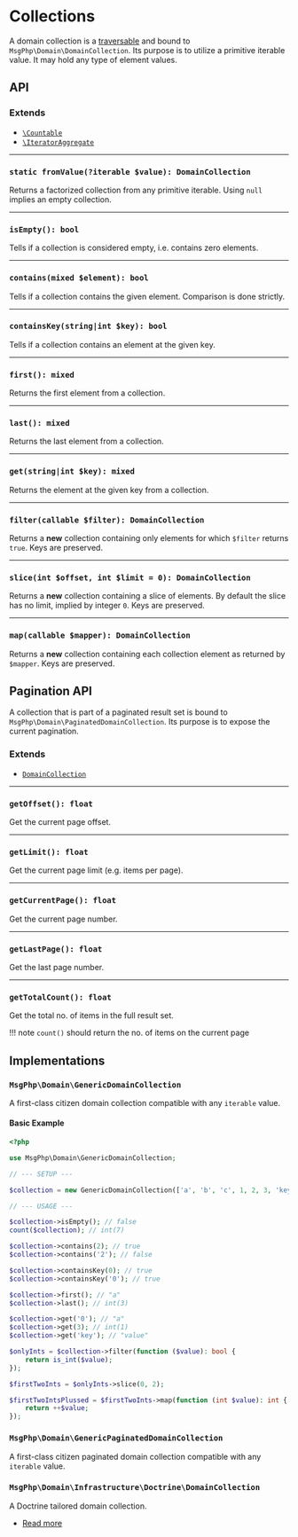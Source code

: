 # Collections

A domain collection is a [traversable] and bound to `MsgPhp\Domain\DomainCollection`. Its purpose is to utilize a
primitive iterable value. It may hold any type of element values.

## API

### Extends

- [`\Countable`][countable]
- [`\IteratorAggregate`][iterator-aggregate]

---

### `static fromValue(?iterable $value): DomainCollection`

Returns a factorized collection from any primitive iterable. Using `null` implies an empty collection.

---

### `isEmpty(): bool`

Tells if a collection is considered empty, i.e. contains zero elements.

---

### `contains(mixed $element): bool`

Tells if a collection contains the given element. Comparison is done strictly.

---

### `containsKey(string|int $key): bool`

Tells if a collection contains an element at the given key.

---

### `first(): mixed`

Returns the first element from a collection.

---

### `last(): mixed`

Returns the last element from a collection.

---

### `get(string|int $key): mixed`

Returns the element at the given key from a collection.

---

### `filter(callable $filter): DomainCollection`

Returns a **new** collection containing only elements for which `$filter` returns `true`. Keys are preserved.

---

### `slice(int $offset, int $limit = 0): DomainCollection`

Returns a **new** collection containing a slice of elements. By default the slice has no limit, implied by integer `0`.
Keys are preserved.

---

### `map(callable $mapper): DomainCollection`

Returns a **new** collection containing each collection element as returned by `$mapper`. Keys are preserved.

## Pagination API

A collection that is part of a paginated result set is bound to `MsgPhp\Domain\PaginatedDomainCollection`. Its purpose
is to expose the current pagination.

### Extends

- [`DomainCollection`](#collections)

---

### `getOffset(): float`

Get the current page offset.

---

### `getLimit(): float`

Get the current page limit (e.g. items per page).

---

### `getCurrentPage(): float`

Get the current page number.

---

### `getLastPage(): float`

Get the last page number.

---

### `getTotalCount(): float`

Get the total no. of items in the full result set.

!!! note
    `count()` should return the no. of items on the current page

## Implementations

### `MsgPhp\Domain\GenericDomainCollection`

A first-class citizen domain collection compatible with any `iterable` value.

#### Basic Example

```php
<?php

use MsgPhp\Domain\GenericDomainCollection;

// --- SETUP ---

$collection = new GenericDomainCollection(['a', 'b', 'c', 1, 2, 3, 'key' => 'value']);

// --- USAGE ---

$collection->isEmpty(); // false
count($collection); // int(7)

$collection->contains(2); // true
$collection->contains('2'); // false

$collection->containsKey(0); // true
$collection->containsKey('0'); // true

$collection->first(); // "a"
$collection->last(); // int(3)

$collection->get('0'); // "a"
$collection->get(3); // int(1)
$collection->get('key'); // "value"

$onlyInts = $collection->filter(function ($value): bool {
    return is_int($value);
});

$firstTwoInts = $onlyInts->slice(0, 2);

$firstTwoIntsPlussed = $firstTwoInts->map(function (int $value): int {
    return ++$value;
});
```

### `MsgPhp\Domain\GenericPaginatedDomainCollection`

A first-class citizen paginated domain collection compatible with any `iterable` value.

### `MsgPhp\Domain\Infrastructure\Doctrine\DomainCollection`

A Doctrine tailored domain collection.

- [Read more](../infrastructure/doctrine-collections.md#domain-collection)

[traversable]: https://secure.php.net/traversable
[countable]: https://secure.php.net/countable
[iterator-aggregate]: https://secure.php.net/iteratoraggregate
